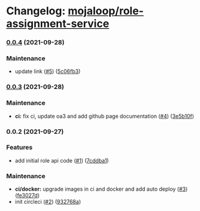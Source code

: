 # Changelog: [mojaloop/role-assignment-service](https://github.com/mojaloop/role-assignment-service)
### [0.0.4](https://github.com/mojaloop/role-assignment-service/compare/v0.0.3...v0.0.4) (2021-09-28)


### Maintenance

* update link ([#5](https://github.com/mojaloop/role-assignment-service/issues/5)) ([5c06fb3](https://github.com/mojaloop/role-assignment-service/commit/5c06fb3b9d19f40d893ab582c3aad95eca76c529))

### [0.0.3](https://github.com/mojaloop/role-assignment-service/compare/v0.0.2...v0.0.3) (2021-09-28)


### Maintenance

* **ci:** fix ci, update oa3 and add github page documentation ([#4](https://github.com/mojaloop/role-assignment-service/issues/4)) ([3e5b10f](https://github.com/mojaloop/role-assignment-service/commit/3e5b10f8f757e6ed29a4e1b20710611abba3c2a5))

### 0.0.2 (2021-09-27)


### Features

* add initial role api code ([#1](https://github.com/mojaloop/role-assignment-service/issues/1)) ([7cddba1](https://github.com/mojaloop/role-assignment-service/commit/7cddba1d3bbba390fbff1483b046dbfd9211c87b))


### Maintenance

* **ci/docker:** upgrade images in ci and docker and add auto deploy ([#3](https://github.com/mojaloop/role-assignment-service/issues/3)) ([fe3027d](https://github.com/mojaloop/role-assignment-service/commit/fe3027d68095cd5f8273979641ee74dab703de27))
* init circleci ([#2](https://github.com/mojaloop/role-assignment-service/issues/2)) ([932768a](https://github.com/mojaloop/role-assignment-service/commit/932768aae28c00fc017a873576953edce63708e5))
